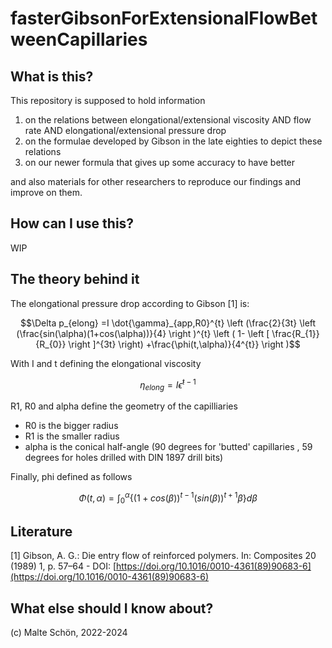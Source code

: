 # fasterGibsonForExtensionalFlowBetweenCapillaries

## What is this?

This repository is supposed to hold information

1. on the relations between elongational/extensional viscosity AND flow rate AND elongational/extensional pressure drop
2. on the formulae developed by Gibson in the late eighties to depict these relations
3. on our newer formula that gives up some accuracy to have better 

and also materials for other researchers to reproduce our findings and improve on them.

## How can I use this?

WIP

## The theory behind it
The elongational pressure drop according to Gibson [1] is: 

```math
\Delta p_{elong} =I \dot{\gamma}_{app,R0}^{t}
\left (\frac{2}{3t}
\left (\frac{sin(\alpha)(1+cos(\alpha))}{4} 
\right )^{t}
\left ( 1- \left [ \frac{R_{1}}{R_{0}} \right ]^{3t} \right)
+\frac{\phi(t,\alpha)}{4^{t}}
\right )
```
With I and t defining the elongational viscosity

```math
\eta_{elong} =I \dot{\epsilon}^{t-1}
```

R1, R0 and alpha define the geometry of the capilliaries
- R0 is the bigger radius
- R1 is the smaller radius
- alpha is the conical half-angle (90 degrees for 'butted' capillaries , 59 degrees for holes drilled with DIN 1897 drill bits)

Finally, phi defined as follows 

```math
\Phi(t,\alpha) = \int_{0}^{\alpha}\left \{(1+cos(\beta))^{t-1} (sin(\beta))^{t+1} \beta  \right \}  d\beta
```

## Literature
[1]  Gibson, A. G.: Die entry flow of reinforced polymers. In: Composites 20 (1989) 1, p. 57–64 - DOI: [https://doi.org/10.1016/0010-4361(89)90683-6](https://doi.org/10.1016/0010-4361(89)90683-6)


## What else should I know about?
(c) Malte Schön, 2022-2024
